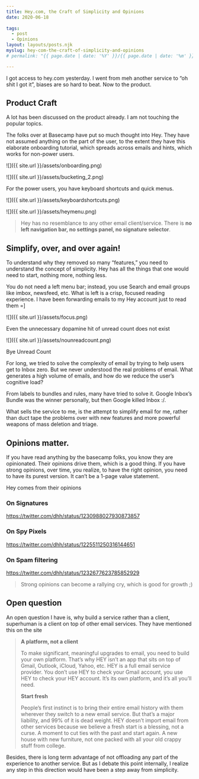 ```yaml
---
title: Hey.com, the Craft of Simplicity and Opinions
date: 2020-06-18
 
tags: 
  - post
  - Opinions
layout: layouts/posts.njk
myslug: hey-com-the-craft-of-simplicity-and-opinions
# permalink: "{{ page.date | date: '%Y' }}/{{ page.date | date: '%m' }}/{{ page.date | date: '%d' }}/{{ myslug | slug }}/index.html"

---
```


‪I got access to hey.com yesterday. I went from meh another service to “oh shit I got it”, biases are so hard to beat. Now to the product.

## Product Craft

A lot has been discussed on the product already. I am not touching the popular topics.

‪The folks over at Basecamp have put so much thought into Hey. They have not assumed anything on the part of the user, to the extent they have this elaborate onboarding tutorial, which spreads across emails and hints, which works for non-power users. 

![]({{ site.url }}/assets/onboarding.png)

![]({{ site.url }}/assets/bucketing_2.png)

For the power users, you have keyboard shortcuts and quick menus.

![]({{ site.url }}/assets/keyboardshortcuts.png)

![]({{ site.url }}/assets/heymenu.png)

> Hey has no resemblance to any other email client/service. There is **no left navigation bar, no settings panel, no signature selector**.

## Simplify, over, and over again!

To understand why they removed so many “features,” you need to understand the concept of simplicity. Hey has all the things that one would need to start, nothing more, nothing less. 

You do not need a left menu bar; instead, you use Search and email groups like imbox, newsfeed, etc. What is left is a crisp, focused reading experience. I have been forwarding emails to my Hey account just to read them =\]

![]({{ site.url }}/assets/focus.png)

Even the unnecessary dopamine hit of unread count does not exist

![]({{ site.url }}/assets/nounreadcount.png)

Bye Unread Count

For long, we tried to solve the complexity of email by trying to help users get to Inbox zero. But we never understood the real problems of email. What generates a high volume of emails, and how do we reduce the user’s cognitive load? 

From labels to bundles and rules, many have tried to solve it. Google Inbox’s Bundle was the winner personally, but then Google killed Inbox :/.

What sells the service to me, is the attempt to simplify email for me, rather than duct tape the problems over with new features and more powerful weapons of mass deletion and triage.

## Opinions matter.

If you have read anything by the basecamp folks, you know they are opinionated. Their opinions drive them, which is a good thing. If you have strong opinions, over time, you realize, to have the right opinion, you need to have its purest version. It can’t be a 1-page value statement. 

Hey comes from their opinions 

### On Signatures

https://twitter.com/dhh/status/1230988027930873857

### On Spy Pixels

https://twitter.com/dhh/status/1225511250316144651

### On Spam filtering

https://twitter.com/dhh/status/1232677623785852929

> Strong opinions can become a rallying cry, which is good for growth ;)

## Open question

An open question I have is, why build a service rather than a client, superhuman is a client on top of other email services. They have mentioned this on the site

> **A platform, not a client**
> 
> To make significant, meaningful upgrades to email, you need to build your own platform. That’s why HEY isn’t an app that sits on top of Gmail, Outlook, iCloud, Yahoo, etc. HEY is a full email service provider. You don’t use HEY to check your Gmail account, you use HEY to check your HEY account. It’s its own platform, and it’s all you’ll need.
> 
> **Start fresh**
> 
> People’s first instinct is to bring their entire email history with them wherever they switch to a new email service. But that’s a major liability, and 99% of it is dead weight. HEY doesn’t import email from other services because we believe a fresh start is a blessing, not a curse. A moment to cut ties with the past and start again. A new house with new furniture, not one packed with all your old crappy stuff from college.

Besides, there is long term advantage of not offloading any part of the experience to another service. But as I debate this point internally, I realize any step in this direction would have been a step away from simplicity.
